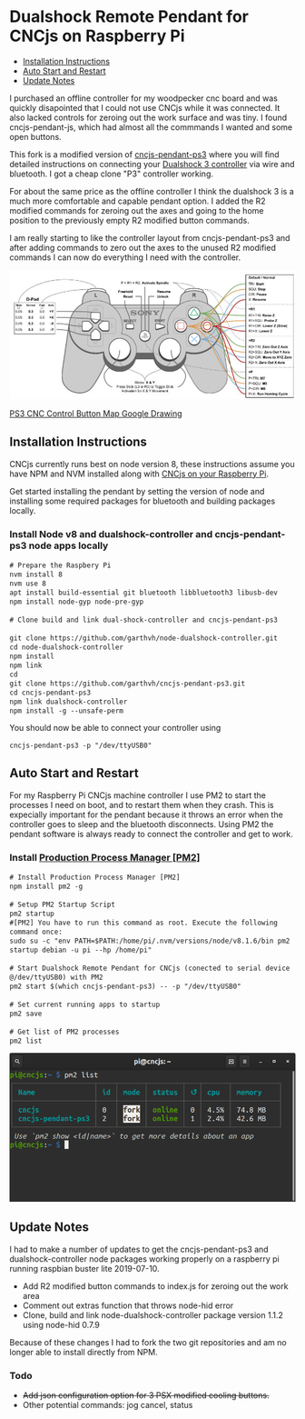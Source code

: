 # Dualshock Remote Pendant for CNCjs on Raspberry Pi

<ul>
    <li><a href="#installation-instructions">Installation Instructions</a></li>
    <li><a href="#auto-start-and-restart">Auto Start and Restart</a></li>
    <li><a href="#update-notes">Update Notes</a></li>
</ul>

I purchased an offline controller for my woodpecker cnc board and was quickly disapointed that I could not use CNCjs while it was connected. It also lacked controls for zeroing out the work surface and was tiny. I found cncjs-pendant-js, which had almost all the commmands I wanted and some open buttons.

This fork is a modified version of [cncjs-pendant-ps3](https://github.com/cncjs/cncjs-pendant-ps3) where you will find detailed instructions on connecting your [Dualshock 3 controller](https://www.playstation.com/en-us/explore/accessories/dualshock-3-ps3/) via wire and bluetooth.  I got a cheap clone "P3" controller working.

For about the same price as the offline controller I think the dualshock 3 is a much more comfortable and capable pendant option. I added the R2 modified commands for zeroing out the axes and going to the home position to the previously empty R2 modified button commands. 

I am really starting to like the controller layout from cncjs-pendant-ps3 and after adding commands to zero out the axes to the unused R2 modified commands I can now do everything I need with the controller. 

![Button Map](images/Button_Map.jpg)

 [PS3 CNC Control Button Map Google Drawing](https://docs.google.com/drawings/d/1PdNYWQexs-ckQcoG5lmz6B-brYfwW1SJI2Fqjip_APQ/edit?usp=sharing)

## Installation Instructions 

CNCjs currently runs best on node version 8, these instructions assume you have NPM and NVM installed along with [CNCjs on your Raspberry Pi](https://cnc.js.org/docs/rpi-setup-guide/). 

Get started installing the pendant by setting the version of node and installing some required packages for bluetooth and building packages locally. 

### Install Node v8 and dualshock-controller and cncjs-pendant-ps3 node apps locally
```
# Prepare the Raspbery Pi
nvm install 8
nvm use 8
apt install build-essential git bluetooth libbluetooth3 libusb-dev
npm install node-gyp node-pre-gyp

# Clone build and link dual-shock-controller and cncjs-pendant-ps3

git clone https://github.com/garthvh/node-dualshock-controller.git
cd node-dualshock-controller
npm install
npm link 
cd
git clone https://github.com/garthvh/cncjs-pendant-ps3.git
cd cncjs-pendant-ps3
npm link dualshock-controller
npm install -g --unsafe-perm
```
You should now be able to connect your controller using 
```
cncjs-pendant-ps3 -p "/dev/ttyUSB0"
```

## Auto Start and Restart
For my Raspberry Pi CNCjs machine controller I use PM2 to start the processes I need on boot, and to restart them when they crash.  This is expecially important for the pendant because it throws an error when the controller goes to sleep and the bluetooth disconnects.  Using PM2 the pendant software is always ready to connect the controller and get to work.

### Install [Production Process Manager [PM2]](http://pm2.io)

```
# Install Production Process Manager [PM2]
npm install pm2 -g

# Setup PM2 Startup Script
pm2 startup
#[PM2] You have to run this command as root. Execute the following command once:
sudo su -c "env PATH=$PATH:/home/pi/.nvm/versions/node/v8.1.6/bin pm2 startup debian -u pi --hp /home/pi"

# Start Dualshock Remote Pendant for CNCjs (conected to serial device @/dev/ttyUSB0) with PM2
pm2 start $(which cncjs-pendant-ps3) -- -p "/dev/ttyUSB0"

# Set current running apps to startup
pm2 save

# Get list of PM2 processes
pm2 list
```
![pm2 list](images/pm2.png)
 ## Update Notes

I had to make a number of updates to get the cncjs-pendant-ps3 and dualshock-controller node packages working properly on a raspberry pi running raspbian buster lite 2019-07-10.

* Add R2 modified button commands to index.js for zeroing out the work area
* Comment out extras function that throws node-hid error
* Clone, build and link node-dualshock-controller package version 1.1.2 using node-hid 0.7.9

Because of these changes I had to fork the two git repositories and am no longer able to install directly from NPM.

### Todo

* ~~Add json configuration option for 3 PSX modified cooling buttons.~~
* Other potential commands: jog cancel, status